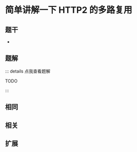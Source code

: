 # 简单讲解一下 HTTP2 的多路复用


## 题干

- 



## 题解

::: details 点我查看题解

  TODO

:::



## 相同


## 相关


## 扩展

